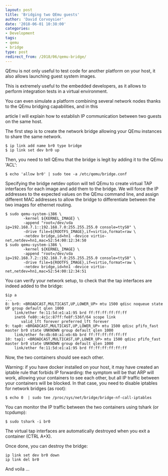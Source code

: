 ```yaml
---
layout: post
title: 'Bridging two QEmu guests'
author: 'David Corvoysier'
date: '2018-06-01 10:38:00'
categories:
- Development
tags:
- qemu
- bridge
type: post
redirect_from: /2018/06/qemu-bridge/
---
```

QEmu is not only useful to test code for another platform on your host, it also allows launching guest system images.

This is extremely useful to the embedded developers, as it allows to perform integration tests in a virtual environment.

You can even simulate a platform combining several network nodes thanks to the QEmu bridging capabilities, and in this

article I will explain how to establish IP communication between two guests on the same host.

<!--more-->

The first step is to create the network bridge allowing your QEmu instances to share the same network.

```shell
$ ip link add name br0 type bridge
$ ip link set dev br0 up
```
Then, you need to tell QEmu that the bridge is legit by adding it to the QEmu 'ACL':

```shell
$ echo 'allow br0' | sudo tee -a /etc/qemu/bridge.conf
```
Specifying the bridge netdev option will tell QEmu to create virtual TAP interfaces for each image and add them to the bridge.
We will force the IP addresses to the expected values on the QEmu command line, and assign different MAC addresses 
to allow the bridge to differentiate between the two images for ethernet routing.

```shell
$ sudo qemu-system-i386 \
        -kernel ${KERNEL_IMAGE} \
        -append "root=/dev/vda ip=192.168.7.1::192.168.7.0:255.255.255.0 console=ttyS0" \
        -drive file=${ROOTFS_IMAGE},if=virtio,format=raw \
        -netdev bridge,id=hn1 -device virtio-net,netdev=hn1,mac=52:54:00:12:34:50
$ sudo qemu-system-i386 \
        -kernel ${KERNEL_IMAGE} \
        -append "root=/dev/vda ip=192.168.7.2::192.168.7.0:255.255.255.0 console=ttyS0" \
        -drive file=${ROOTFS_IMAGE},if=virtio,format=raw \
        -netdev bridge,id=hn1 -device virtio-net,netdev=hn1,mac=52:54:00:12:34:51
```
You can verify your network setup, to check that the tap interfaces are indeed added to the bridge:

```shell
$ip a
...
8: br0: <BROADCAST,MULTICAST,UP,LOWER_UP> mtu 1500 qdisc noqueue state UP group default qlen 1000
    link/ether fe:11:5d:e1:a1:95 brd ff:ff:ff:ff:ff:ff
    inet6 fe80::4c1c:87ff:fe8f:536f/64 scope link
       valid_lft forever preferred_lft forever
9: tap0: <BROADCAST,MULTICAST,UP,LOWER_UP> mtu 1500 qdisc pfifo_fast master br0 state UNKNOWN group default qlen 1000
    link/ether fe:db:60:a1:eb:6b brd ff:ff:ff:ff:ff:ff
10: tap1: <BROADCAST,MULTICAST,UP,LOWER_UP> mtu 1500 qdisc pfifo_fast master br0 state UNKNOWN group default qlen 1000
    link/ether fe:11:5d:e1:a1:95 brd ff:ff:ff:ff:ff:ff
```

Now, the two containers should see each other. 

Warning: if you have docker installed on your host, it may have created an iptable rule that forbids IP forwarding:
the symptom will be that ARP will work, allowing your containers to see each other, but all IP traffic between your
containers will be blocked.
In that case, you need to disable iptables for network bridges (as root):

```shell
$ echo 0  | sudo tee /proc/sys/net/bridge/bridge-nf-call-iptables
```

You can monitor the IP traffic between the two containers using tshark (or tcpdump):

```shell
$ sudo tshark -i br0
```

The virtual tap interfaces are automatically destroyed when you exit a container (CTRL A+X).

Once done, you can destroy the bridge:

```shell
ip link set dev br0 down
ip link del br0
```
And voila ...
